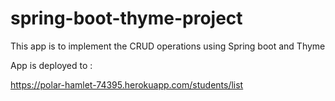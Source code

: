 # spring-boot-thyme-project
This app is to implement the CRUD operations using Spring boot and Thyme

App is deployed to :

https://polar-hamlet-74395.herokuapp.com/students/list

